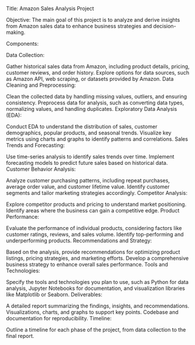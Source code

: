 Title: Amazon Sales Analysis Project

Objective:
The main goal of this project is to analyze and derive insights from Amazon sales data to enhance business strategies and decision-making.

Components:

Data Collection:

Gather historical sales data from Amazon, including product details, pricing, customer reviews, and order history.
Explore options for data sources, such as Amazon API, web scraping, or datasets provided by Amazon.
Data Cleaning and Preprocessing:

Clean the collected data by handling missing values, outliers, and ensuring consistency.
Preprocess data for analysis, such as converting data types, normalizing values, and handling duplicates.
Exploratory Data Analysis (EDA):

Conduct EDA to understand the distribution of sales, customer demographics, popular products, and seasonal trends.
Visualize key metrics using charts and graphs to identify patterns and correlations.
Sales Trends and Forecasting:

Use time-series analysis to identify sales trends over time.
Implement forecasting models to predict future sales based on historical data.
Customer Behavior Analysis:

Analyze customer purchasing patterns, including repeat purchases, average order value, and customer lifetime value.
Identify customer segments and tailor marketing strategies accordingly.
Competitor Analysis:

Explore competitor products and pricing to understand market positioning.
Identify areas where the business can gain a competitive edge.
Product Performance:

Evaluate the performance of individual products, considering factors like customer ratings, reviews, and sales volume.
Identify top-performing and underperforming products.
Recommendations and Strategy:

Based on the analysis, provide recommendations for optimizing product listings, pricing strategies, and marketing efforts.
Develop a comprehensive business strategy to enhance overall sales performance.
Tools and Technologies:

Specify the tools and technologies you plan to use, such as Python for data analysis, Jupyter Notebooks for documentation, and visualization libraries like Matplotlib or Seaborn.
Deliverables:

A detailed report summarizing the findings, insights, and recommendations.
Visualizations, charts, and graphs to support key points.
Codebase and documentation for reproducibility.
Timeline:

Outline a timeline for each phase of the project, from data collection to the final report.


